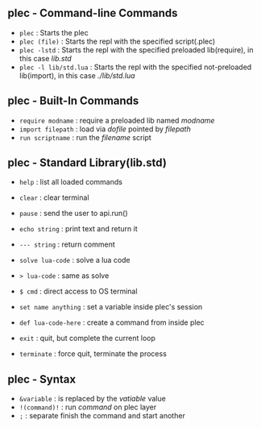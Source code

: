 ## plec - Command-line Commands

- `plec` : Starts the plec
- `plec (file)` : Starts the repl with the specified script(.plec)
- `plec -lstd` : Starts the repl with the specified preloaded lib(require), in this case _lib.std_
- `plec -l lib/std.lua` : Starts the repl with the specified not-preloaded lib(import), in this case _./lib/std.lua_

## plec - Built-In Commands

- `require modname` : require a preloaded lib named _modname_
- `import filepath` : load via _dofile_ pointed by _filepath_
- `run scriptname` : run the _filename_ script

## plec - Standard Library(lib.std)

- `help` : list all loaded commands

- `clear` : clear terminal
- `pause` : send the user to api.run()
- `echo string` : print text and return it
- `--- string` : return comment
- `solve lua-code` : solve a lua code
- `> lua-code` : same as solve
- `$ cmd` : direct access to OS terminal
- `set name anything` : set a variable inside plec's session
- `def lua-code-here` : create a command from inside plec
- `exit` : quit, but complete the current loop
- `terminate` : force quit, terminate the process

## plec - Syntax

- `&variable` : is replaced by the _vatiable_ value
- `!(command)!` : run _command_ on plec layer
- ` ; ` : separate finish the command and start another